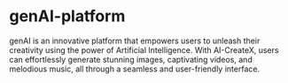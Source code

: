 # genAI-platform
genAI is an innovative platform that empowers users to unleash their creativity using the power of Artificial Intelligence. With AI-CreateX, users can effortlessly generate stunning images, captivating videos, and melodious music, all through a seamless and user-friendly interface.
